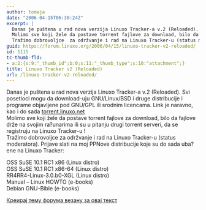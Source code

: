 ```yaml
---
author: tomaja
date: "2006-04-15T06:30:24Z"
excerpt: |
  Danas je puštena u rad nova verzija Linuxo Tracker-a v.2 (Reloaded). Svi posetioci mogu da download-uju GNU/Linux/BSD i druge distribucije i programe objavljene pod GNU/GPL ili srodnim licencama. Link je naravno, kao i do sada  <a href="http://torrent.linuxo.net">torrent.linuxo.net</a>
  Molimo sve koji žele da postave torrent fajlove za download, bilo da fajlove drže na svojim ra?unarima ili su u pitanju drugi torrent serveri, da se registruju na Linuxo Tracker-u ! <br>
  Tražimo dobrovoljce  za održvanje i rad na Linuxo Tracker-u (status moderatora). Prijave slati na moj PP
guid: https://forum.linuxo.org/2006/04/15/linuxo-tracker-v2-reloaded/
id: 1115
tc-thumb-fld:
- a:2:{s:9:"_thumb_id";b:0;s:11:"_thumb_type";s:10:"attachment";}
title: Linuxo Tracker v2 (Reloaded)
url: /linuxo-tracker-v2-reloaded/
---
```

Danas je puštena u rad nova verzija Linuxo Tracker-a v.2 (Reloaded). Svi posetioci mogu da download-uju GNU/Linux/BSD i druge distribucije i programe objavljene pod GNU/GPL ili srodnim licencama. Link je naravno, kao i do sada [torrent.linuxo.net](http://torrent.linuxo.net)  
Molimo sve koji žele da postave torrent fajlove za download, bilo da fajlove drže na svojim ra?unarima ili su u pitanju drugi torrent serveri, da se registruju na Linuxo Tracker-u !  
Tražimo dobrovoljce za održvanje i rad na Linuxo Tracker-u (status moderatora). Prijave slati na moj PP<!--break-->Nove distribucije koje su do sada uba?ene na Linuxo Tracker:

OSS SuSE 10.1 RC1 x86 (Linux distro)  
OSS SuSE 10.1 RC1 x86-64 (Linux distro)  
RR4RR4-Linux-3.0.b0-XGL (Linux distro)  
Manual &#8211; Linux HOWTO (e-books)  
Debian GNU-Bible (e-books)

[Креирај тему форума везану за овај текст](https://linuxo.org/nova-tema-na-forumu/?se_pid=1115)